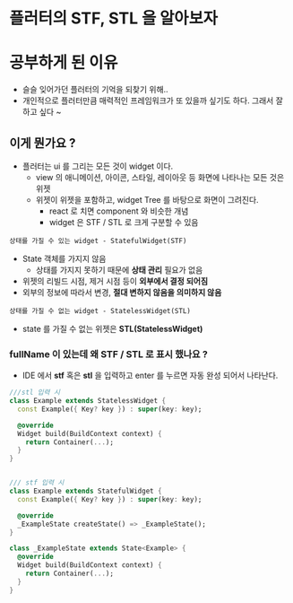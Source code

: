 # 플러터의 STF, STL 을 알아보자

# 공부하게 된 이유
- 슬슬 잊어가던 플러터의 기억을 되찾기 위해..
- 개인적으로 플러터만큼 매력적인 프레임워크가 또 있을까 싶기도 하다. 그래서 잘 하고 싶다 ~

## 이게 뭔가요 ?
- 플러터는 ui 를 그리는 모든 것이 widget 이다.
    - view 의 애니메이션, 아이콘, 스타일, 레이아웃 등 화면에 나타나는 모든 것은 위젯
  - 위젯이 위젯을 포함하고, widget Tree 를 바탕으로 화면이 그려진다.
    - react 로 치면 component 와 비슷한 개념
    - widget 은 STF / STL 로 크게 구분할 수 있음

`상태를 가질 수 있는 widget - StatefulWidget(STF)`

- State 객체를 가지지 않음
    - 상태를 가지지 못하기 때문에 **상태 관리** 필요가 없음
- 위젯의 리빌드 시점, 제거 시점 등이 **외부에서 결정 되어짐**
- 외부의 정보에 따라서 변경, **절대 변하지 않음을 의미하지 않음**

`상태를 가질 수 없는 widget - StatelessWidget(STL)`
- state 를 가질 수 없는 위젯은 **STL(StatelessWidget)**

### fullName 이 있는데 왜 STF / STL 로 표시 했나요 ?
- IDE 에서 **stf** 혹은 **stl** 을 입력하고 enter 를 누르면 자동 완성 되어서 나타난다.

```dart
///stl 입력 시
class Example extends StatelessWidget {
  const Example({ Key? key }) : super(key: key);

  @override
  Widget build(BuildContext context) {
    return Container(...);
  }
}
```

```dart

/// stf 입력 시
class Example extends StatefulWidget {
  const Example({ Key? key }) : super(key: key);

  @override
  _ExampleState createState() => _ExampleState();
}

class _ExampleState extends State<Example> {
  @override
  Widget build(BuildContext context) {
    return Container(...);
  }
}
```